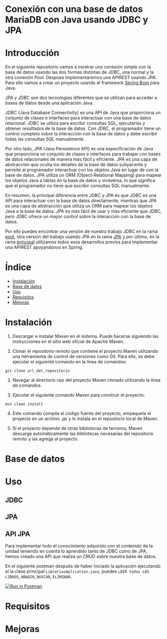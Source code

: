 # Conexión con una base de datos MariaDB con Java usando JDBC y JPA


# Introducción

En el siguiente repositorio vamos a mostrar una conexión simple con la base de datos usando las dos formas distintas de JDBC, una normal y la otra conexión Pool. Despues implementaremos una APIREST usando JPA. Para ello vamos a crear un proyecto usando el framework [Spring Boot](https://start.spring.io/) para Java.

JPA y JDBC son dos tecnologías diferentes que se utilizan para acceder a bases de datos desde una aplicación Java.

JDBC (Java Database Connectivity) es una API de Java que proporciona un conjunto de clases e interfaces para interactuar con una base de datos relacional. JDBC se utiliza para escribir consultas SQL, ejecutarlas y obtener resultados de la base de datos. Con JDBC, el programador tiene un control completo sobre la interacción con la base de datos y debe escribir todas las consultas SQL manualmente.

Por otro lado, JPA (Java Persistence API) es una especificación de Java que proporciona un conjunto de clases e interfaces para trabajar con bases de datos relacionales de manera más fácil y eficiente. JPA es una capa de abstracción que oculta los detalles de la base de datos subyacente y permite al programador interactuar con los objetos Java en lugar de con la base de datos. JPA utiliza un ORM (Object-Relational Mapping) para mapear los objetos Java a tablas en la base de datos y viceversa, lo que significa que el programador no tiene que escribir consultas SQL manualmente.

En resumen, la principal diferencia entre JDBC y JPA es que JDBC es una API para interactuar con la base de datos directamente, mientras que JPA es una capa de abstracción que utiliza un ORM para mapear los objetos Java a la base de datos. JPA es más fácil de usar y más eficiente que JDBC, pero JDBC ofrece un mayor control sobre la interacción con la base de datos.

Por ello puedes encontrar una versión de nuestro trabajo JDBC en la rama [pool](https://github.com/Adrianlm17/Mate_JDBC/tree/pool), otra versión del trabajo usando JPA en la rama [JPA](https://github.com/Adrianlm17/Mate_JDBC/tree/JPA) y por último, en la rama [principal](https://github.com/Adrianlm17/Mate_JDBC/tree/main) utilizamos todos esos desarrollos previos para implementar una APIREST apoyandonos en Spring.

# Índice

- [Instalación](#instalación)
- [Base de datos](#base-de-datos)
- [Uso](#uso)
- [Requisitos](#requisitos)
- [Mejoras](#mejoras)

# Instalación

1. Descargar e instalar Maven en el sistema. Puede hacerse siguiendo las instrucciones en el sitio web oficial de Apache Maven.

2. Clonar el repositorio remoto que contiene el proyecto Maven utilizando una herramienta de control de versiones como Git. Para ello, se debe ejecutar el siguiente comando en la línea de comandos:
```
git clone url_del_repositorio
```
2. Navegar al directorio raíz del proyecto Maven clonado utilizando la línea de comandos.

3. Ejecutar el siguiente comando Maven para construir el proyecto:
```
mvn clean install
```
4. Este comando compila el código fuente del proyecto, empaqueta el proyecto en un archivo .jar y lo instala en el repositorio local de Maven.

5. Si el proyecto depende de otras bibliotecas de terceros, Maven descarga automáticamente las bibliotecas necesarias del repositorio remoto y las agrega al proyecto.

# Base de datos

# Uso

## JDBC

## JPA

## API JPA

Para implementar todo el conocimiento adquirido con el contenido de la unidad teniendo en cuenta lo aprendido tanto de JDBC como de JPA, hemos creado una API que realiza un CRUD sobre nuestra base de datos.

En el siguiente postman después de haber iniciado la aplicación ejecutando el la clase principal `LibreriasAplication.java`, puedes `LEER todos LOS LIBROS`, `AÑADIR`, `BUSCAR`, `ELIMINAR`.


[![Run in Postman](https://run.pstmn.io/button.svg)](https://god.gw.postman.com/run-collection/24367189-304016c1-1de3-468d-b641-a6a15a347e51?action=collection%2Ffork&collection-url=entityId%3D24367189-304016c1-1de3-468d-b641-a6a15a347e51%26entityType%3Dcollection%26workspaceId%3D6054a904-5fac-4f5b-937f-3c38ba681f2c)

# Requisitos

# Mejoras




